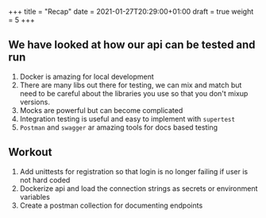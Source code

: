 +++
title = "Recap"
date = 2021-01-27T20:29:00+01:00
draft = true
weight = 5
+++

## We have looked at how our api can be tested and run

1. Docker is amazing for local development
2. There are many libs out there for testing, we can mix and match but need to be careful about the libraries you use so
   that you don't mixup versions.
3. Mocks are powerful but can become complicated
4. Integration testing is useful and easy to implement with `supertest`
5. `Postman` and `swagger` ar amazing tools for docs based testing

## Workout

1. Add unittests for registration so that login is no longer failing if user is not hard coded
2. Dockerize api and load the connection strings as secrets or environment variables
3. Create a postman collection for documenting endpoints
